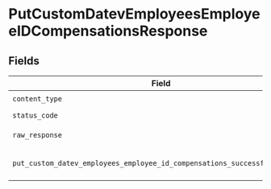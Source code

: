 # PutCustomDatevEmployeesEmployeeIDCompensationsResponse


## Fields

| Field                                                                                                                                                                        | Type                                                                                                                                                                         | Required                                                                                                                                                                     | Description                                                                                                                                                                  |
| ---------------------------------------------------------------------------------------------------------------------------------------------------------------------------- | ---------------------------------------------------------------------------------------------------------------------------------------------------------------------------- | ---------------------------------------------------------------------------------------------------------------------------------------------------------------------------- | ---------------------------------------------------------------------------------------------------------------------------------------------------------------------------- |
| `content_type`                                                                                                                                                               | *str*                                                                                                                                                                        | :heavy_check_mark:                                                                                                                                                           | HTTP response content type for this operation                                                                                                                                |
| `status_code`                                                                                                                                                                | *int*                                                                                                                                                                        | :heavy_check_mark:                                                                                                                                                           | HTTP response status code for this operation                                                                                                                                 |
| `raw_response`                                                                                                                                                               | [requests.Response](https://requests.readthedocs.io/en/latest/api/#requests.Response)                                                                                        | :heavy_check_mark:                                                                                                                                                           | Raw HTTP response; suitable for custom response parsing                                                                                                                      |
| `put_custom_datev_employees_employee_id_compensations_successful_response`                                                                                                   | [Optional[shared.PutCustomDatevEmployeesEmployeeIDCompensationsSuccessfulResponse]](../../models/shared/putcustomdatevemployeesemployeeidcompensationssuccessfulresponse.md) | :heavy_minus_sign:                                                                                                                                                           | PUT /custom/datev/employees/:employee_id/compensations Successful response                                                                                                   |